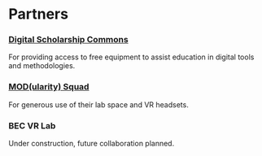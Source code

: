 # Partners

### [Digital Scholarship Commons](http://oac.uvic.ca/dsc)
For providing access to free equipment to assist education in digital tools and methodologies.

### [MOD(ularity) Squad](http://yvonnecoady.com)
For generous use of their lab space and VR headsets.

### BEC VR Lab
Under construction, future collaboration planned.

